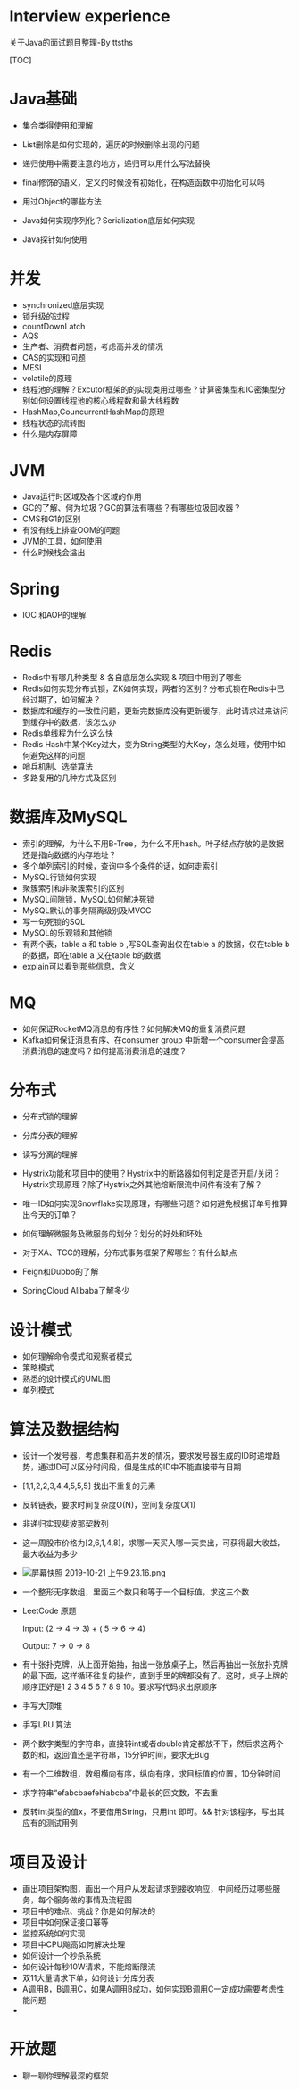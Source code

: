 # Interview experience

关于Java的面试题目整理-By ttsths

[TOC]



# Java基础

- 集合类得使用和理解

- List删除是如何实现的，遍历的时候删除出现的问题

- 递归使用中需要注意的地方，递归可以用什么写法替换

- final修饰的语义，定义的时候没有初始化，在构造函数中初始化可以吗

- 用过Object的哪些方法

- Java如何实现序列化？Serialization底层如何实现

- Java探针如何使用

  

# 并发

- synchronized底层实现
- 锁升级的过程
- countDownLatch
- AQS
- 生产者、消费者问题，考虑高并发的情况
- CAS的实现和问题
- MESI
- volatile的原理
- 线程池的理解？Excutor框架的的实现类用过哪些？计算密集型和IO密集型分别如何设置线程池的核心线程数和最大线程数
- HashMap,CouncurrentHashMap的原理
- 线程状态的流转图
- 什么是内存屏障



# JVM

- Java运行时区域及各个区域的作用
- GC的了解、何为垃圾？GC的算法有哪些？有哪些垃圾回收器？
- CMS和G1的区别
- 有没有线上排查OOM的问题
- JVM的工具，如何使用
- 什么时候栈会溢出



# Spring

- IOC 和AOP的理解

# Redis

- Redis中有哪几种类型 & 各自底层怎么实现 & 项目中用到了哪些
- Redis如何实现分布式锁，ZK如何实现，两者的区别？分布式锁在Redis中已经过期了，如何解决？
- 数据库和缓存的一致性问题，更新完数据库没有更新缓存，此时请求过来访问到缓存中的数据，该怎么办
- Redis单线程为什么这么快
- Redis Hash中某个Key过大，变为String类型的大Key，怎么处理，使用中如何避免这样的问题
- 哨兵机制、选举算法
- 多路复用的几种方式及区别



# 数据库及MySQL

- 索引的理解，为什么不用B-Tree，为什么不用hash。叶子结点存放的是数据还是指向数据的内存地址？
- 多个单列索引的时候，查询中多个条件的话，如何走索引
- MySQL行锁如何实现
- 聚簇索引和非聚簇索引的区别
- MySQL间隙锁，MySQL如何解决死锁
- MySQL默认的事务隔离级别及MVCC
- 写一句死锁的SQL
- MySQL的乐观锁和其他锁
- 有两个表，table a 和 table b ,写SQL查询出仅在table a 的数据，仅在table b的数据，即在table a 又在table b的数据
- explain可以看到那些信息，含义



# MQ

- 如何保证RocketMQ消息的有序性？如何解决MQ的重复消费问题
- Kafka如何保证消息有序、在consumer group 中新增一个consumer会提高消费消息的速度吗？如何提高消费消息的速度？







# 分布式

- 分布式锁的理解

- 分库分表的理解

- 读写分离的理解

- Hystrix功能和项目中的使用？Hystrix中的断路器如何判定是否开启/关闭？Hystrix实现原理？除了Hystrix之外其他熔断限流中间件有没有了解？

- 唯一ID如何实现Snowflake实现原理，有哪些问题？如何避免根据订单号推算出今天的订单？

- 如何理解微服务及微服务的划分？划分的好处和坏处

- 对于XA、TCC的理解，分布式事务框架了解哪些？有什么缺点

- Feign和Dubbo的了解

- SpringCloud Alibaba了解多少

  

# 设计模式

- 如何理解命令模式和观察者模式
- 策略模式
- 熟悉的设计模式的UML图
- 单列模式

# 算法及数据结构

- 设计一个发号器，考虑集群和高并发的情况，要求发号器生成的ID时递增趋势，通过ID可以区分时间段，但是生成的ID中不能直接带有日期
- [1,1,2,2,3,4,4,5,5,5]  找出不重复的元素
- 反转链表，要求时间复杂度O(N)，空间复杂度O(1) 
- 非递归实现斐波那契数列
- 这一周股市价格为[2,6,1,4,8]，求哪一天买入哪一天卖出，可获得最大收益，最大收益为多少 
- ![屏幕快照 2019-10-21 上午9.23.16.png](http://ww1.sinaimg.cn/large/006zHS9Ngy1g85k8x9grjj31300km110.jpg)



- 一个整形无序数组，里面三个数只和等于一个目标值，求这三个数

- LeetCode 原题

  Input: (2 -> 4 -> 3) + ( 5 -> 6 -> 4)

  Output: 7 -> 0 -> 8

- 有十张扑克牌，从上面开始抽，抽出一张放桌子上，然后再抽出一张放扑克牌的最下面，这样循环往复的操作，直到手里的牌都没有了。这时，桌子上牌的顺序正好是1 2 3 4 5 6 7 8 9 10。要求写代码求出原顺序

- 手写大顶堆

- 手写LRU 算法

- 两个数字类型的字符串，直接转int或者double肯定都放不下，然后求这两个数的和，返回值还是字符串，15分钟时间，要求无Bug

- 有一个二维数组，数组横向有序，纵向有序，求目标值的位置，10分钟时间

- 求字符串“efabcbaefehiabcba”中最长的回文数，不去重

- 反转int类型的值x，不要借用String，只用int 即可。&& 针对该程序，写出其应有的测试用例

# 项目及设计

- 画出项目架构图，画出一个用户从发起请求到接收响应，中间经历过哪些服务，每个服务做的事情及流程图
- 项目中的难点、挑战？你是如何解决的
- 项目中如何保证接口幂等
- 监控系统如何实现
- 项目中CPU飚高如何解决处理
- 如何设计一个秒杀系统
- 如何设计每秒10W请求，不能熔断限流
- 双11大量请求下单，如何设计分库分表
- A调用B，B调用C，如果A调用B成功，如何实现B调用C一定成功需要考虑性能问题
- 



# 开放题

- 聊一聊你理解最深的框架

  